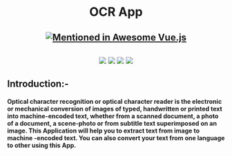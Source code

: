 <h1 align="center">OCR App</h1>

<h2 align="center" >

[![Mentioned in Awesome Vue.js](https://awesome.re/mentioned-badge.svg)](https://github.com/RD191295/OCR)

</h2>

<p >

<h2 align="center" >

<img src="https://img.shields.io/badge/made%20by-Raj-Dalsaniya.svg" >

<img src="https://img.shields.io/github/stars/RD191295/OCR.svg?style=flat">

<img src="https://img.shields.io/github/languages/top/RD191295/OCR.svg">

<img src="https://img.shields.io/github/issues/RD191295/OCR.svg">

</h2>

</p>

<h2><b>Introduction:-</b></H2>
     
<h4 align="justified">   Optical character recognition or optical character reader is the electronic or mechanical conversion of images of typed, handwritten or printed text into machine-encoded text, whether from a scanned document, a photo of a document, a scene-photo or from subtitle text superimposed on an image. This Application will help you to extract text from image to machine -encoded text. You can also convert your text from one language to other using this App.</h4>
     
